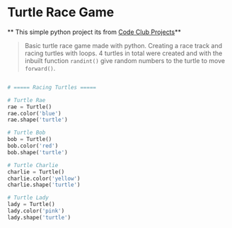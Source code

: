 # Turtle Race Game
** This simple python project its from [Code Club Projects](https://codeclubprojects.org/en-GB/python/turtle-race/)**

> Basic turtle race game made with python. Creating a race track and racing turtles with loops. 4 turtles in total were created and with the inbuilt function `randint()` give random numbers to the turtle to move `forward()`.

``` python

# ===== Racing Turtles =====

# Turtle Rae
rae = Turtle()
rae.color('blue')
rae.shape('turtle')

# Turtle Bob
bob = Turtle()
bob.color('red')
bob.shape('turtle')

# Turtle Charlie
charlie = Turtle()
charlie.color('yellow')
charlie.shape('turtle')

# Turtle Lady
lady = Turtle()
lady.color('pink')
lady.shape('turtle')

```
